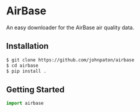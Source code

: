 # AirBase

An easy downloader for the AirBase air quality data.

## Installation

```bash
$ git clone https://github.com/johnpaton/airbase
$ cd airbase
$ pip install .
```

## Getting Started

```python
import airbase
```
